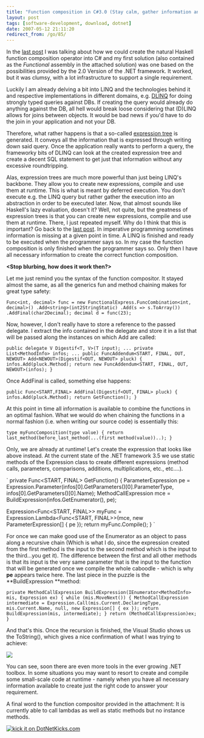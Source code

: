 ```yaml
---
title: "Function composition in C#3.0 (Stay calm, gather information and then do the right thing)"
layout: post
tags: [software-development, download, dotnet]
date: 2007-05-12 21:11:20
redirect_from: /go/85/
---
```


In the [last post](/go/117) I was talking about how we could create the natural Haskell function composition operator into C# and my first solution (also contained as the _Functional_ assembly in the attached solution) was one based on the possibilities provided by the 2.0 Version of the .NET framework. It worked, but it was clumsy, with a lot infrastructure to support a single requirement.

Luckily I am already delving a bit into LINQ and the technologies behind it and respective implementations in different domains, e.g. [DLINQ](http://www.google.de/search?hl=en&q=DLINQ+overview&btnG=Search) for doing strongly typed queries against DBs. If creating the query would already do anything against the DB, all hell would break loose considering that (D)LINQ allows for joins between objects. It would be bad news if you'd have to do the join in your application and not your DB.

Therefore, what rather happens is that a so-called [expression tree](http://www.interact-sw.co.uk/iangblog/2005/09/30/expressiontrees) is generated. It conveys all the information that is expressed through writing down said query. Once the application really wants to perform a query, the frameworky bits of DLINQ can look at the created expression tree and create a decent SQL statement to get just that information without any excessive roundtripping.

Alas, expression trees are much more powerful than just being LINQ's backbone. They allow you to create new expressions, compile and use them at runtime. This is what is meant by deferred execution. You don't execute e.g. the LINQ query but rather gather the execution into an abstraction in order to be executed later. Now, that almost sounds like Haskell's lazy evaluation, doesn't it? Well, not quite, but the greatness of expression trees is that you can create new expressions, compile and use them at runtime. There, I just repeated myself. Why do I think that this is important? Go back to the [last post](/go/117). In imperative programming sometimes information is missing at a given point in time. A LINQ is finished and ready to be executed when the programmer says so. In my case the function composition is only finished when the programmer says so. Only then I have all necessary information to create the correct function composition.

**&lt;Stop blurbing, how does it work then?&gt;**

Let me just remind you the syntax of the function compositor. It stayed almost the same, as all the generics fun and method chaining makes for great type safety:

`
Func<int, decimal> func =
        new FunctionalExpress.FuncCombination<int, decimal>()
        .Add<string>(int2StringStatic)
        .Add(s => s.ToArray())
        .AddFinal(char2Decimal);
decimal d = func(23);
`

Now, however, I don't really have to store a reference to the passed delegate. I extract the info contained in the delegate and store it in a list that will be passed along the instances on which Add are called:

`
public delegate V Digestif<T, V>(T input);
...
private List<MethodInfo> infos;
...
public FuncAddendum<START, FINAL, OUT, NEWOUT> Add<NEWOUT>(Digestif<OUT, NEWOUT> pluck)
{
  infos.Add(pluck.Method);
  return new FuncAddendum<START, FINAL, OUT, NEWOUT>(infos);
}
`

Once AddFinal is called, something else happens:

`
public Func<START,FINAL> AddFinal(Digestif<OUT, FINAL> pluck)
{
  infos.Add(pluck.Method);
  return GetFunction();
}
`

At this point in time all information is available to combine the functions in an optimal fashion. 
What we would do when chaining the functions in a normal fashion (i.e. when writing our source code) is essentially this:

`
type myFuncComposition(type value) {
  return last_method(before_last_method(...(first method(value))..);
}
`

Only, we are already at runtime! Let's create the expression that looks like above instead. At the current state of the .NET framework 3.5 we use static methods of the Expression class to create different expressions (method calls, parameters, comparisons, additions, multiplications, etc., etc....).

`
private Func<START, FINAL> GetFunction()
{
  ParameterExpression pe =
    Expression.Parameter(infos[0].GetParameters()[0].ParameterType, infos[0].GetParameters()[0].Name);
  MethodCallExpression mce = BuildExpression(infos.GetEnumerator(), pe);

  Expression<Func<START, FINAL>> myFunc =
    Expression.Lambda<Func<START, FINAL>>(mce, new ParameterExpression[] { pe });
  return myFunc.Compile();
}
`

For once we can make good use of the Enumerator as an object to pass along a recursive chain (Which is what I do, since the expression created from the first method is the input to the second method which is the input to the third...you get it).
The difference between the first and all other methods is that its input is the very same parameter that is the input to the function that will be generated once we compile the whole caboodle - which is why **pe** appears twice here. The last piece in the puzzle is the **BuildExpression **method:

`
private MethodCallExpression BuildExpression(IEnumerator<MethodInfo> mis, Expression ex)
{
  while (mis.MoveNext())
  {
    MethodCallExpression intermediate =
      Expression.Call(mis.Current.DeclaringType, mis.Current.Name, null, new Expression[] { ex });
    return BuildExpression(mis, intermediate);
  }
  return (MethodCallExpression)ex;
}
`

And that's this. Once the recursion is finished, the Visual Studio shows us the ToString(), which gives a nice confirmation of what I was trying to achieve:

![](files/images/func_expression.gif)

You can see, soon there are even more tools in the ever growing .NET toolbox. In some situations you may want to resort to create and compile some small-scale code at runtime - namely when you have all necessary information available to create just the right code to answer your requirement.

A final word to the function compositor provided in the attachment: It is currently able to call lambdas as well as static methods but no instance methods.

[![kick it on DotNetKicks.com](http://www.dotnetkicks.com/Services/Images/KickItImageGenerator.ashx?url=http://realfiction.net/go/118)](http://www.dotnetkicks.com/kick/?url=http://realfiction.net/go/118)
